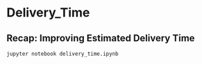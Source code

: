 # Delivery_Time

## Recap: Improving Estimated Delivery Time

```bash
jupyter notebook delivery_time.ipynb
```
